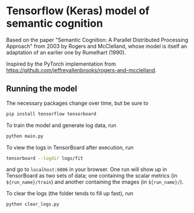# Tensorflow (Keras) model of semantic cognition

Based on the paper "Semantic Cognition: A Parallel Distributed Processing Approach" from 2003 by Rogers and McClelland, whose model is itself an adaptation of an earlier one by Rumelhart (1990).

Inspired by the PyTorch implementation from https://github.com/jeffreyallenbrooks/rogers-and-mcclelland.

## Running the model

The necessary packages change over time, but be sure to

```bash
pip install tensorflow tensorboard
```

To train the model and generate log data, run

```python
python main.py
```

To view the logs in TensorBoard after execution, run

```bash
tensorboard --logdir logs/fit
```

and go to `localhost:6006` in your browser. One run will show up in TensorBoard as two sets of data; one containing the scalar metrics (in `${run_name}/train`) and another containing the images (in `${run_name}/`).

To clear the logs (the folder tends to fill up fast), run

```bash
python clear_logs.py
```

